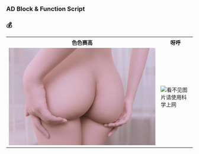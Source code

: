 ### AD Block & Function Script

### 💰 

<table width="100%">
    <tr>
        <th>色色赛高</th>
        <th>呀呼</th>
    </tr>
    <tr>
        <td><img alt="看不见图片请使用科学上网" src="https://raw.githubusercontent.com/NanNan-Z/Icon/main/SS1.jpg"></td>
        <td><img alt="看不见图片请使用科学上网" src="https://raw.githubusercontent.com/NanNan-Z/Icon/main/SS2.jpg"></td>
    </tr>
</table>
